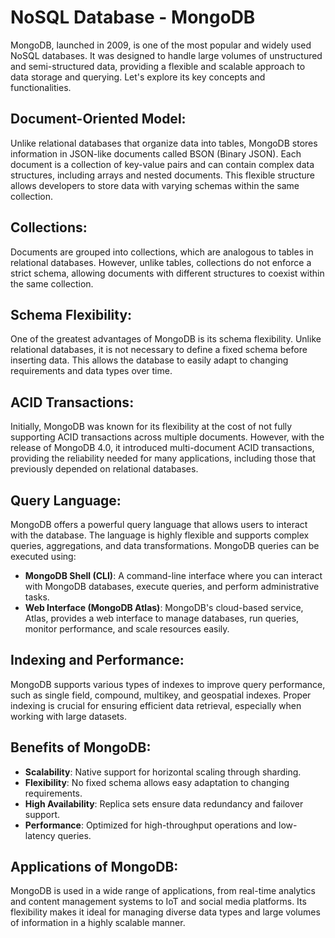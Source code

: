 # NoSQL Database - MongoDB

MongoDB, launched in 2009, is one of the most popular and widely used NoSQL databases. It was designed to handle large volumes of unstructured and semi-structured data, providing a flexible and scalable approach to data storage and querying. Let's explore its key concepts and functionalities.

## Document-Oriented Model:
Unlike relational databases that organize data into tables, MongoDB stores information in JSON-like documents called BSON (Binary JSON). Each document is a collection of key-value pairs and can contain complex data structures, including arrays and nested documents. This flexible structure allows developers to store data with varying schemas within the same collection.

## Collections:
Documents are grouped into collections, which are analogous to tables in relational databases. However, unlike tables, collections do not enforce a strict schema, allowing documents with different structures to coexist within the same collection.

## Schema Flexibility:
One of the greatest advantages of MongoDB is its schema flexibility. Unlike relational databases, it is not necessary to define a fixed schema before inserting data. This allows the database to easily adapt to changing requirements and data types over time.

## ACID Transactions:
Initially, MongoDB was known for its flexibility at the cost of not fully supporting ACID transactions across multiple documents. However, with the release of MongoDB 4.0, it introduced multi-document ACID transactions, providing the reliability needed for many applications, including those that previously depended on relational databases.

## Query Language:
MongoDB offers a powerful query language that allows users to interact with the database. The language is highly flexible and supports complex queries, aggregations, and data transformations. MongoDB queries can be executed using:

- **MongoDB Shell (CLI)**: A command-line interface where you can interact with MongoDB databases, execute queries, and perform administrative tasks.
- **Web Interface (MongoDB Atlas)**: MongoDB's cloud-based service, Atlas, provides a web interface to manage databases, run queries, monitor performance, and scale resources easily.

## Indexing and Performance:
MongoDB supports various types of indexes to improve query performance, such as single field, compound, multikey, and geospatial indexes. Proper indexing is crucial for ensuring efficient data retrieval, especially when working with large datasets.

## Benefits of MongoDB:
- **Scalability**: Native support for horizontal scaling through sharding.
- **Flexibility**: No fixed schema allows easy adaptation to changing requirements.
- **High Availability**: Replica sets ensure data redundancy and failover support.
- **Performance**: Optimized for high-throughput operations and low-latency queries.

## Applications of MongoDB:
MongoDB is used in a wide range of applications, from real-time analytics and content management systems to IoT and social media platforms. Its flexibility makes it ideal for managing diverse data types and large volumes of information in a highly scalable manner.
